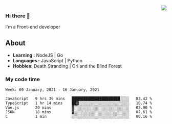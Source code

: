 <img align='right' src="https://github-readme-stats.vercel.app/api?username=strugglebak&show_icons=true">

### Hi there 👋

I'm a Front-end developer

## About

-  **Learning :** NodeJS | Go
-  **Languages :** JavaScript | Python
-  **Hobbies:** Death Stranding | Ori and the Blind Forest

### My code time

<!--START_SECTION:waka-->
```text
Week: 09 January, 2021 - 16 January, 2021

JavaScript   9 hrs 39 mins   █████████████████████░░░░   83.42 % 
TypeScript   1 hr 14 mins    ██▓░░░░░░░░░░░░░░░░░░░░░░   10.74 % 
Vue.js       20 mins         ▓░░░░░░░░░░░░░░░░░░░░░░░░   02.90 % 
JSON         18 mins         ▓░░░░░░░░░░░░░░░░░░░░░░░░   02.61 % 
C            1 min           ░░░░░░░░░░░░░░░░░░░░░░░░░   00.16 % 
```
<!--END_SECTION:waka-->
